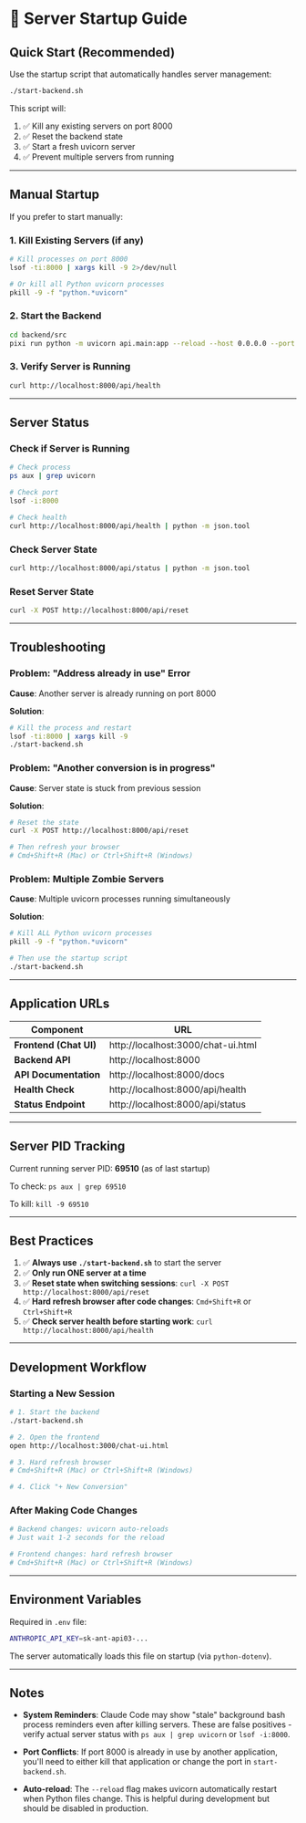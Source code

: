 # 🚀 Server Startup Guide

## Quick Start (Recommended)

Use the startup script that automatically handles server management:

```bash
./start-backend.sh
```

This script will:
1. ✅ Kill any existing servers on port 8000
2. ✅ Reset the backend state
3. ✅ Start a fresh uvicorn server
4. ✅ Prevent multiple servers from running

---

## Manual Startup

If you prefer to start manually:

### 1. Kill Existing Servers (if any)

```bash
# Kill processes on port 8000
lsof -ti:8000 | xargs kill -9 2>/dev/null

# Or kill all Python uvicorn processes
pkill -9 -f "python.*uvicorn"
```

### 2. Start the Backend

```bash
cd backend/src
pixi run python -m uvicorn api.main:app --reload --host 0.0.0.0 --port 8000
```

### 3. Verify Server is Running

```bash
curl http://localhost:8000/api/health
```

---

## Server Status

### Check if Server is Running

```bash
# Check process
ps aux | grep uvicorn

# Check port
lsof -i:8000

# Check health
curl http://localhost:8000/api/health | python -m json.tool
```

### Check Server State

```bash
curl http://localhost:8000/api/status | python -m json.tool
```

### Reset Server State

```bash
curl -X POST http://localhost:8000/api/reset
```

---

## Troubleshooting

### Problem: "Address already in use" Error

**Cause**: Another server is already running on port 8000

**Solution**:
```bash
# Kill the process and restart
lsof -ti:8000 | xargs kill -9
./start-backend.sh
```

### Problem: "Another conversion is in progress"

**Cause**: Server state is stuck from previous session

**Solution**:
```bash
# Reset the state
curl -X POST http://localhost:8000/api/reset

# Then refresh your browser
# Cmd+Shift+R (Mac) or Ctrl+Shift+R (Windows)
```

### Problem: Multiple Zombie Servers

**Cause**: Multiple uvicorn processes running simultaneously

**Solution**:
```bash
# Kill ALL Python uvicorn processes
pkill -9 -f "python.*uvicorn"

# Then use the startup script
./start-backend.sh
```

---

## Application URLs

| Component | URL |
|-----------|-----|
| **Frontend (Chat UI)** | http://localhost:3000/chat-ui.html |
| **Backend API** | http://localhost:8000 |
| **API Documentation** | http://localhost:8000/docs |
| **Health Check** | http://localhost:8000/api/health |
| **Status Endpoint** | http://localhost:8000/api/status |

---

## Server PID Tracking

Current running server PID: **69510** (as of last startup)

To check: `ps aux | grep 69510`

To kill: `kill -9 69510`

---

## Best Practices

1. ✅ **Always use `./start-backend.sh`** to start the server
2. ✅ **Only run ONE server at a time**
3. ✅ **Reset state when switching sessions**: `curl -X POST http://localhost:8000/api/reset`
4. ✅ **Hard refresh browser after code changes**: `Cmd+Shift+R` or `Ctrl+Shift+R`
5. ✅ **Check server health before starting work**: `curl http://localhost:8000/api/health`

---

## Development Workflow

### Starting a New Session

```bash
# 1. Start the backend
./start-backend.sh

# 2. Open the frontend
open http://localhost:3000/chat-ui.html

# 3. Hard refresh browser
# Cmd+Shift+R (Mac) or Ctrl+Shift+R (Windows)

# 4. Click "+ New Conversion"
```

### After Making Code Changes

```bash
# Backend changes: uvicorn auto-reloads
# Just wait 1-2 seconds for the reload

# Frontend changes: hard refresh browser
# Cmd+Shift+R (Mac) or Ctrl+Shift+R (Windows)
```

---

## Environment Variables

Required in `.env` file:
```bash
ANTHROPIC_API_KEY=sk-ant-api03-...
```

The server automatically loads this file on startup (via `python-dotenv`).

---

## Notes

- **System Reminders**: Claude Code may show "stale" background bash process reminders even after killing servers. These are false positives - verify actual server status with `ps aux | grep uvicorn` or `lsof -i:8000`.

- **Port Conflicts**: If port 8000 is already in use by another application, you'll need to either kill that application or change the port in `start-backend.sh`.

- **Auto-reload**: The `--reload` flag makes uvicorn automatically restart when Python files change. This is helpful during development but should be disabled in production.
